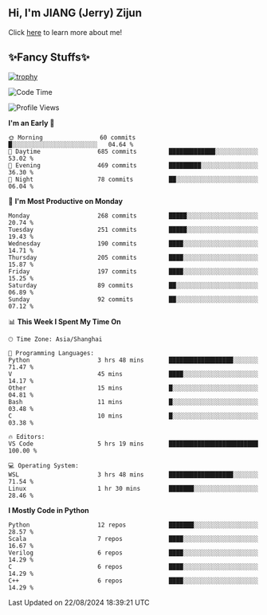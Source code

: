 ## Hi, I'm JIANG (Jerry) Zijun

Click [here](https://jzjerry.github.io/about/) to learn more about me!

## ✨Fancy Stuffs✨
[![trophy](https://github-profile-trophy.vercel.app/?username=jzjerry&theme=onedark)](https://github.com/ryo-ma/github-profile-trophy)
<!--START_SECTION:waka-->
![Code Time](http://img.shields.io/badge/Code%20Time-585%20hrs%2029%20mins-blue)

![Profile Views](http://img.shields.io/badge/Profile%20Views-9-blue)

**I'm an Early 🐤** 

```text
🌞 Morning                60 commits          █░░░░░░░░░░░░░░░░░░░░░░░░   04.64 % 
🌆 Daytime                685 commits         █████████████░░░░░░░░░░░░   53.02 % 
🌃 Evening                469 commits         █████████░░░░░░░░░░░░░░░░   36.30 % 
🌙 Night                  78 commits          ██░░░░░░░░░░░░░░░░░░░░░░░   06.04 % 
```
📅 **I'm Most Productive on Monday** 

```text
Monday                   268 commits         █████░░░░░░░░░░░░░░░░░░░░   20.74 % 
Tuesday                  251 commits         █████░░░░░░░░░░░░░░░░░░░░   19.43 % 
Wednesday                190 commits         ████░░░░░░░░░░░░░░░░░░░░░   14.71 % 
Thursday                 205 commits         ████░░░░░░░░░░░░░░░░░░░░░   15.87 % 
Friday                   197 commits         ████░░░░░░░░░░░░░░░░░░░░░   15.25 % 
Saturday                 89 commits          ██░░░░░░░░░░░░░░░░░░░░░░░   06.89 % 
Sunday                   92 commits          ██░░░░░░░░░░░░░░░░░░░░░░░   07.12 % 
```


📊 **This Week I Spent My Time On** 

```text
🕑︎ Time Zone: Asia/Shanghai

💬 Programming Languages: 
Python                   3 hrs 48 mins       ██████████████████░░░░░░░   71.47 % 
V                        45 mins             ████░░░░░░░░░░░░░░░░░░░░░   14.17 % 
Other                    15 mins             █░░░░░░░░░░░░░░░░░░░░░░░░   04.81 % 
Bash                     11 mins             █░░░░░░░░░░░░░░░░░░░░░░░░   03.48 % 
C                        10 mins             █░░░░░░░░░░░░░░░░░░░░░░░░   03.38 % 

🔥 Editors: 
VS Code                  5 hrs 19 mins       █████████████████████████   100.00 % 

💻 Operating System: 
WSL                      3 hrs 48 mins       ██████████████████░░░░░░░   71.54 % 
Linux                    1 hr 30 mins        ███████░░░░░░░░░░░░░░░░░░   28.46 % 
```

**I Mostly Code in Python** 

```text
Python                   12 repos            ███████░░░░░░░░░░░░░░░░░░   28.57 % 
Scala                    7 repos             ████░░░░░░░░░░░░░░░░░░░░░   16.67 % 
Verilog                  6 repos             ████░░░░░░░░░░░░░░░░░░░░░   14.29 % 
C                        6 repos             ████░░░░░░░░░░░░░░░░░░░░░   14.29 % 
C++                      6 repos             ████░░░░░░░░░░░░░░░░░░░░░   14.29 % 
```




 Last Updated on 22/08/2024 18:39:21 UTC
<!--END_SECTION:waka-->
